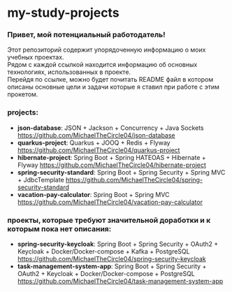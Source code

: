 # my-study-projects

### Привет, мой потенциальный работодатель!  

Этот репозиторий содержит упорядоченную информацию о моих учебных проектах.   
Рядом с каждой ссылкой находится информацию об основных технологиях, использованных в проекте.   
Перейдя по ссылке, можно будет почитать README файл в котором описаны основные цели и задачи которые я ставил при работе с этим прокетом.

### projects:

- **json-database**: JSON + Jackson + Concurrency + Java Sockets https://github.com/MichaelTheCircle04/json-database
- **quarkus-project**: Quarkus + JOOQ + Redis + Flyway https://github.com/MichaelTheCircle04/quarkus-project
- **hibernate-project**: Spring Boot + Spring HATEOAS + Hibernate + Flyway https://github.com/MichaelTheCircle04/hibernate-project
- **spring-security-standard**: Spring Boot + Spring Security + Spring MVC + JdbcTemplate https://github.com/MichaelTheCircle04/spring-security-standard
- **vacation-pay-calculator**: Spring Boot + Spring MVC https://github.com/MichaelTheCircle04/vacation-pay-calculator

### проекты, которые требуют значительной доработки и к которым пока нет описания:
- **spring-security-keycloak**: Spring Boot + Spring Security + OAuth2 + Keycloak + Docker/Docker-compose + Kafka + PostgreSQL https://github.com/MichaelTheCircle04/spring-security-keycloak
- **task-management-system-app**: Spring Boot + Spring Security + OAuth2 + Keycloak + Docker/Docker-compose + PostgreSQL https://github.com/MichaelTheCircle04/task-management-system-app
